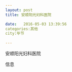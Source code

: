 ```yaml
--- 
layout: post 
title: 安顺阳光妇科医院

date:   2016-05-03 13:39:56 
categories:其他  
city:毕节
  
--- 
```

   
安顺阳光妇科医院

信息

